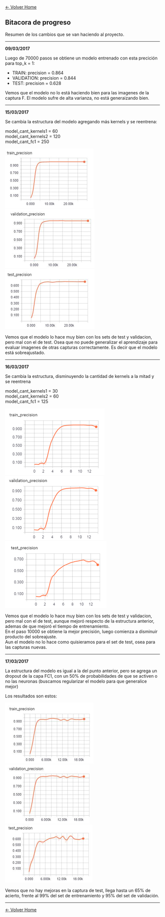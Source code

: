 
[<- Volver Home](../README.md)  

## Bitacora de progreso
Resumen de los cambios que se van haciendo al proyecto.

***  

**09/03/2017**

Luego de 70000 pasos se obtiene un modelo entrenado con esta precición para top_k = 1:

- TRAIN:  precision = 0.864
- VALIDATION:  precision = 0.844
- TEST:  precision = 0.628  

Vemos que el modelo no lo está haciendo bien para las imagenes de la captura F. El modelo sufre de alta varianza, no está generaizando bien. 


*** 

**15/03/2017**

Se cambia la estructura del modelo agregando más kernels y se reentrena:

model_cant_kernels1 = 60  
model_cant_kernels2 = 120  
model_cant_fc1 = 250  

![Bitacora](./img/bitacora1b.JPG "Bitacora")
![Bitacora](./img/bitacora1c.JPG "Bitacora")
![Bitacora](./img/bicatora1a.JPG "Bitacora")


Vemos que el modelo lo hace muy bien con los sets de test y validacion, pero mal con el de test. Osea que no puede generalizar el aprendizaje para evaluar imagenes de otras capturas correctamente. Es decir que el modelo está sobreajustado. 

***

**16/03/2017**

Se cambia la estructura, disminuyendo la cantidad de kernels a la mitad y se reentrena

model_cant_kernels1 = 30  
model_cant_kernels2 = 60  
model_cant_fc1 = 125  

![Bitacora](./img/bitacora2b.PNG "Bitacora")
![Bitacora](./img/bitacora2c.PNG "Bitacora")
![Bitacora](./img/bicatora2a.PNG "Bitacora")  

Vemos que el modelo lo hace muy bien con los sets de test y validacion, pero mal con el de test, aunque mejoró respecto de la estructura anterior, ademas de que mejoró el tiempo de entrenamiento.  
En el paso 10000 se obtiene la mejor precisión, luego comienza a disminuir producto del sobreajuste.  
Aun el modelo no lo hace como quisieramos para el set de test, osea para las capturas nuevas.  


*** 

**17/03/2017**

La estructura del modelo es igual a la del punto anterior, pero se agrega un dropout de la capa FC1, con un 50% de probabilidades de que se activen o no las neuronas (buscamos regularizar el modelo para que generalice mejor)

Los resultados son estos:

![Bitacora](./img/bitacora3b.JPG "Bitacora")
![Bitacora](./img/bitacora3c.JPG "Bitacora")
![Bitacora](./img/bitacora3a.JPG "Bitacora")  

Vemos que no hay mejoras en la captura de test, llega hasta un 65% de acierto, frente al 99% del set de entrenamiento y 95% del set de validación.



***
[<- Volver Home](../README.md)  
